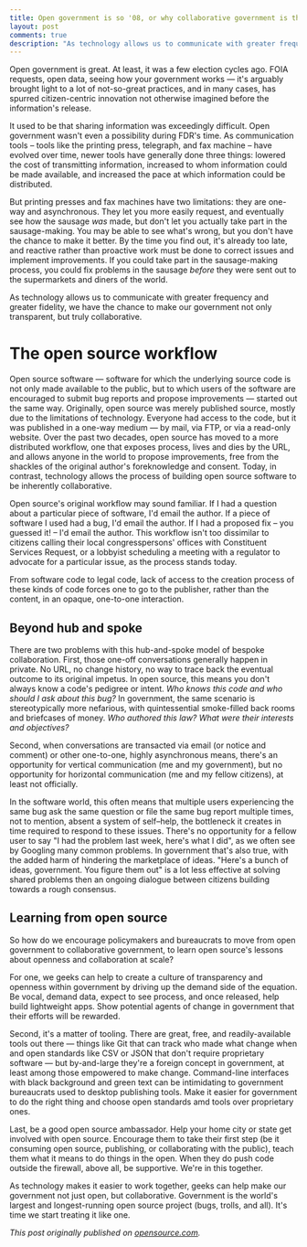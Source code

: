 ```yaml
---
title: Open government is so '08, or why collaborative government is the next big thing
layout: post
comments: true
description: "As technology allows us to communicate with greater frequency and greater fidelity, we have the chance to make our government not only transparent, but truly collaborative."
---
```


Open government is great. At least, it was a few election cycles ago. FOIA requests, open data, seeing how your government works — it's arguably brought light to a lot of not-so-great practices, and in many cases, has spurred citizen-centric innovation not otherwise imagined before the information's release.

It used to be that sharing information was exceedingly difficult. Open government wasn't even a possibility during FDR's time. As communication tools – tools like the printing press, telegraph, and fax machine – have evolved over time, newer tools have generally done three things: lowered the cost of transmitting information, increased to whom information could be made available, and increased the pace at which information could be distributed.

But printing presses and fax machines have two limitations: they are one-way and asynchronous. They let you more easily request, and eventually see how the sausage *was* made, but don't let you actually take part in the sausage-making. You may be able to see what's wrong, but you don't have the chance to make it better. By the time you find out, it's already too late, and reactive rather than proactive work must be done to correct issues and implement improvements. If you could take part in the sausage-making process, you could fix problems in the sausage *before* they were sent out to the supermarkets and diners of the world.

As technology allows us to communicate with greater frequency and greater fidelity, we have the chance to make our government not only transparent, but truly collaborative.

# The open source workflow

Open source software — software for which the underlying source code is not only made available to the public, but to which users of the software are encouraged to submit bug reports and propose improvements — started out the same way. Originally, open source was merely published source, mostly due to the limitations of technology. Everyone had access to the code, but it was published in a one-way medium — by mail, via FTP, or via a read-only website. Over the past two decades, open source has moved to a more distributed workflow, one that exposes process, lives and dies by the URL, and allows anyone in the world to propose improvements, free from the shackles of the original author's foreknowledge and consent. Today, in contrast, technology allows the process of building open source software to be inherently collaborative.

Open source's original workflow may sound familiar. If I had a question about a particular piece of software, I'd email the author. If a piece of software I used had a bug, I'd email the author. If I had a proposed fix – you guessed it! – I'd email the author. This workflow isn't too dissimilar to citizens calling their local congresspersons' offices with Constituent Services Request, or a lobbyist scheduling a meeting with a regulator to advocate for a particular issue, as the process stands today.

From software code to legal code, lack of access to the creation process of these kinds of code forces one to go to the publisher, rather than the content, in an opaque, one-to-one interaction.

## Beyond hub and spoke

There are two problems with this hub-and-spoke model of bespoke collaboration. First, those one-off conversations generally happen in private. No URL, no change history, no way to trace back the eventual outcome to its original impetus. In open source, this means you don't always know a code's pedigree or intent. *Who knows this code and who should I ask about this bug?* In government, the same scenario is stereotypically more nefarious, with quintessential smoke-filled back rooms and briefcases of money. *Who authored this law? What were their interests and objectives?*

Second, when conversations are transacted via email (or notice and comment) or other one-to-one, highly asynchronous means, there's an opportunity for vertical communication (me and my government), but no opportunity for horizontal communication (me and my fellow citizens), at least not officially.

In the software world, this often means that multiple users experiencing the same bug ask the same question or file the same bug report multiple times, not to mention, absent a system of self–help, the bottleneck it creates in time required to respond to these issues. There's no opportunity for a fellow user to say "I had the problem last week, here's what I did", as we often see by Googling many common problems. In government that's also true, with the added harm of hindering the marketplace of ideas. "Here's a bunch of ideas, government. You figure them out" is a lot less effective at solving shared problems then an ongoing dialogue between citizens building towards a rough consensus.

## Learning from open source

So how do we encourage policymakers and bureaucrats to move from open government to collaborative government, to learn open source's lessons about openness and collaboration at scale?

For one, we geeks can help to create a culture of transparency and openness within government by driving up the demand side of the equation. Be vocal, demand data, expect to see process, and once released, help build lightweight apps. Show potential agents of change in government that their efforts will be rewarded.

Second, it's a matter of tooling. There are great, free, and readily-available tools out there — things like Git that can track who made what change when and open standards like CSV or JSON that don't require proprietary software — but by-and-large they're a foreign concept in government, at least among those empowered to make change. Command-line interfaces with black background and green text can be intimidating to government bureaucrats used to desktop publishing tools. Make it easier for government to do the right thing and choose open standards amd tools over proprietary ones.

Last, be a good open source ambassador. Help your home city or state get involved with open source. Encourage them to take their first step (be it consuming open source, publishing, or collaborating with the public), teach them what it means to do things in the open. When they do push code outside the firewall, above all, be supportive. We're in this together.

As technology makes it easier to work together, geeks can help make our government not just open, but collaborative. Government is the world's largest and longest-running open source project (bugs, trolls, and all). It's time we start treating it like one.

*This post originally published on [opensource.com](http://opensource.com/government/14/5/open-collaborative-government).*
